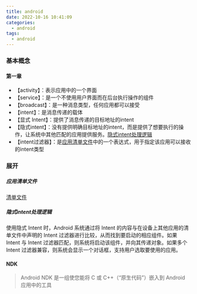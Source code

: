 ```yaml
---
title: android
date: 2022-10-16 10:41:09
categories:
  - android
tags:
  - android
---
```


### 基本概念

#### 第一章

- 【activity】：表示应用中的一个界面
- 【service】：是一个不使用用户界面而在后台执行操作的组件
- 【broadcast】：是一种消息类型，任何应用都可以接受
- 【intent】：是消息传递的载体
- 【显式 Intent】：提供了消息传递的目标地址的intent
- 【隐式intent】：没有提供明确目标地址的intent，而是提供了想要执行的操作，让系统中其他匹配的应用提供服务。[隐式intent处理逻辑](#隐式intent处理逻辑)
- 【intent过滤器】：是[应用清单文件](#应用清单文件)中的一个表达式，用于指定该应用可以接收的intent类型







### 展开

##### 应用清单文件

[清单文件](https://developer.android.google.cn/guide/topics/manifest/manifest-intro)



##### 隐式intent处理逻辑

使用隐式 Intent 时，Android 系统通过将 Intent 的内容与在设备上其他应用的清单文件中声明的 Intent 过滤器进行比较，从而找到要启动的相应组件。如果 Intent 与 Intent 过滤器匹配，则系统将启动该组件，并向其传递对象。如果多个 Intent 过滤器兼容，则系统会显示一个对话框，支持用户选取要使用的应用。



#### NDK

> Android NDK 是一组使您能将 C 或 C++（“原生代码”）嵌入到 Android 应用中的工具

